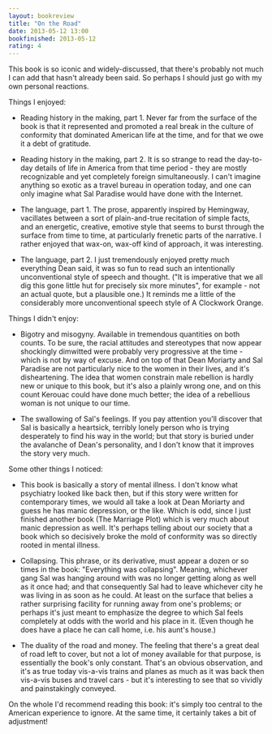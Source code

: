 ```yaml
---
layout: bookreview
title: "On the Road"
date: 2013-05-12 13:00
bookfinished: 2013-05-12
rating: 4
---
```


This book is so iconic and widely-discussed, that there's probably not much I can add that hasn't already been said.  So perhaps I should just go with my own personal reactions.



Things I enjoyed:

- Reading history in the making, part 1.  Never far from the surface of the book is that it represented and promoted a real break in the culture of conformity that dominated American life at the time, and for that we owe it a debt of gratitude.



- Reading history in the making, part 2.  It is so strange to read the day-to-day details of life in America from that time period - they are mostly recognizable and yet completely foreign simultaneously.  I can't imagine anything so exotic as a travel bureau in operation today, and one can only imagine what Sal Paradise would have done with the Internet.



- The language, part 1.  The prose, apparently inspired by Hemingway, vacillates between a sort of plain-and-true recitation of simple facts, and an energetic, creative, emotive style that seems to burst through the surface from time to time, at particularly frenetic parts of the narrative.  I rather enjoyed that wax-on, wax-off kind of approach, it was interesting.



- The language, part 2. I just tremendously enjoyed pretty much everything Dean said, it was so fun to read such an intentionally unconventional style of speech and thought. ("It is imperative that we all dig this gone little hut for precisely six more minutes", for example - not an actual quote, but a plausible one.)   It reminds me a little of the considerably more unconventional speech style of A Clockwork Orange.



Things I didn't enjoy:

- Bigotry and misogyny.  Available in tremendous quantities on both counts.  To be sure, the racial attitudes and stereotypes that now appear shockingly dimwitted were probably very progressive at the time - which is not by way of excuse.  And on top of that Dean Moriarty and Sal Paradise are not particularly nice to the women in their lives, and it's disheartening.  The idea that women constrain male rebellion is hardly new or unique to this book, but it's also a plainly wrong one, and on this count Kerouac could have done much better; the idea of a rebellious woman is not unique to our time.



- The swallowing of Sal's feelings. If you pay attention you'll discover that Sal is basically a heartsick, terribly lonely person who is trying desperately to find his way in the world; but that story is buried under the avalanche of Dean's personality, and I don't know that it improves the story very much.



Some other things I noticed:

- This book is basically a story of mental illness.  I don't know what psychiatry looked like back then, but if this story were written for contemporary times, we would all take a look at Dean Moriarty and guess he has manic depression, or the like.  Which is odd, since I just finished another book (The Marriage Plot) which is very much about manic depression as well.  It's perhaps telling about our society that a book which so decisively broke the mold of conformity was so directly rooted in mental illness.



- Collapsing. This phrase, or its derivative, must appear a dozen or so times in the book: "Everything was collapsing". Meaning, whichever gang Sal was hanging around with was no longer getting along as well as it once had; and that consequently Sal had to leave whichever city he was living in as soon as he could. At least on the surface that belies a rather surprising facility for running away from one's problems; or perhaps it's just meant to emphasize the degree to which Sal feels completely at odds with the world and his place in it.  (Even though he does have a place he can call home, i.e. his aunt's house.)



- The duality of the road and money. The feeling that there's a great deal of road left to cover, but not a lot of money available for that purpose, is essentially the book's only constant.  That's an obvious observation, and it's as true today vis-a-vis trains and planes as much as it was back then vis-a-vis buses and travel cars - but it's interesting to see that so vividly and painstakingly conveyed.



On the whole I'd recommend reading this book: it's simply too central to the American experience to ignore. At the same time, it certainly takes a bit of adjustment!